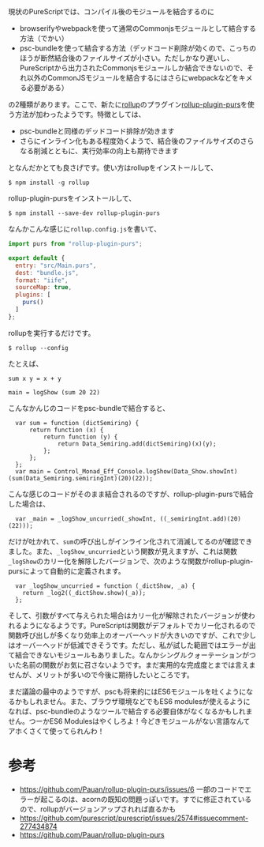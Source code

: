 現状のPureScriptでは、コンパイル後のモジュールを結合するのに

* browserifyやwebpackを使って通常のCommonjsモジュールとして結合する方法（でかい）
* psc-bundleを使って結合する方法（デッドコード削除が効くので、こっちのほうが断然結合後のファイルサイズが小さい。ただしかなり遅いし、PureScriptから出力されたCommonjsモジュールしか結合できないので、それ以外のCommonJSモジュールを結合するにはさらにwebpackなどをキメる必要がある）

の2種類があります。ここで、新たに[rollup](https://github.com/rollup/rollup)のプラグイン[rollup-plugin-purs](https://github.com/Pauan/rollup-plugin-purs)を使う方法が加わったようです。特徴としては、

* psc-bundleと同様のデッドコード排除が効きます
* さらにインライン化もある程度効くようで、結合後のファイルサイズのさらなる削減とともに、実行効率の向上も期待できます

となんだかとても良さげです。使い方はrollupをインストールして、

```
$ npm install -g rollup
```

rollup-plugin-pursをインストールして、

```
$ npm install --save-dev rollup-plugin-purs
```

なんかこんな感じに`rollup.config.js`を書いて、

```js:rollup.config.js
import purs from "rollup-plugin-purs";

export default {
  entry: "src/Main.purs",
  dest: "bundle.js",
  format: "iife",
  sourceMap: true,
  plugins: [
    purs()
  ]
};
```

rollupを実行するだけです。

```
$ rollup --config
```

たとえば、

```haskell:PureScript
sum x y = x + y

main = logShow (sum 20 22)
```

こんなかんじのコードをpsc-bundleで結合すると、

```js:JavaScript
  var sum = function (dictSemiring) {
      return function (x) {
          return function (y) {
              return Data_Semiring.add(dictSemiring)(x)(y);
          };
      };
  };
  var main = Control_Monad_Eff_Console.logShow(Data_Show.showInt)(sum(Data_Semiring.semiringInt)(20)(22));
```

こんな感じのコードがそのまま結合されるのですが、rollup-plugin-pursで結合した場合は、

```js:JavaScript
  var _main = _logShow_uncurried(_showInt, ((_semiringInt.add)(20)(22)));
```

だけが吐かれて、`sum`の呼び出しがインライン化されて消滅してるのが確認できました。また、`_logShow_uncurried`という関数が見えますが、これは関数`_logShow`のカリー化を解除したバージョンで、次のような関数がrollup-plugin-pursによって自動的に定義されます。

```js:JavaScript
  var _logShow_uncurried = function (_dictShow, _a) {
    return _log2((_dictShow.show)(_a));
  };
```

そして、引数がすべて与えられた場合はカリー化が解除されたバージョンが使われるようになるようです。PureScriptは関数がデフォルトでカリー化されるので関数呼び出しが多くなり効率上のオーバーヘッドが大きいのですが、これで少しはオーバーヘッドが低減できそうです。ただし、私が試した範囲ではエラーが出て結合できないモジュールもありました。なんかシングルクォーテーションがついた名前の関数がお気に召さないようです。まだ実用的な完成度とまでは言えませんが、メリットが多いので今後に期待したいところです。

まだ議論の最中のようですが、pscも将来的にはES6モジュールを吐くようになるかもしれません。また、ブラウザ環境などでもES6 modulesが使えるようになれば、psc-bundleのようなツールで結合する必要自体がなくなるかもしれません。つーかES6 Modulesはやくしろよ！今どきモジュールがない言語なんてアホくさくて使ってられんわ！



# 参考

* https://github.com/Pauan/rollup-plugin-purs/issues/6 一部のコードでエラーが起こるのは、acornの既知の問題っぽいです。すでに修正されているので、rollupがバージョンアップされれば直るかも
* https://github.com/purescript/purescript/issues/2574#issuecomment-277434874 
* https://github.com/Pauan/rollup-plugin-purs
